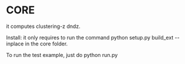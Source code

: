 # CORE

it computes clustering-z dndz. 

Install: it only requires to run the command
python setup.py build_ext --inplace
in the core folder.

To run the test example, just do
python run.py
